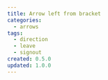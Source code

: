 ```yaml
---
title: Arrow left from bracket
categories:
  - arrows
tags:
  - direction
  - leave
  - signout
created: 0.5.0
updated: 1.0.0
---
```

